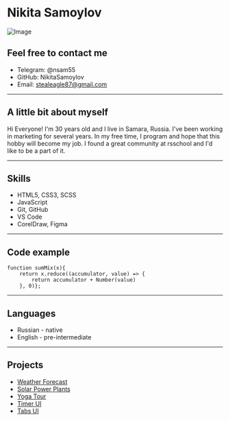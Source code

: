 # Nikita Samoylov 
![Image](https://download-cs.net/steam/avatars/2859.jpg) 

## Feel free to contact me
 * Telegram: @nsam55
 * GitHub: NikitaSamoylov
 * Email: stealeagle87@gmail.com
 ---
 ## A little bit about myself
 Hi Everyone! I'm 30 years old and I live in Samara, Russia. I've been working in marketing for several years. In my free time, I program and hope that this hobby will become my job. I found a great community at rsschool and I'd like to be a part of it. 
 
---
## Skills
* HTML5, CSS3, SCSS
* JavaScript
* Git, GitHub
* VS Code
* CorelDraw, Figma
---
## Code example
```
function sumMix(x){
    return x.reduce((accumulator, value) => {
        return accumulator + Number(value)
    }, 0)};
```
---
## Languages
* Russian - native
* English - pre-intermediate

---
## Projects
* [Weather Forecast](https://github.com/NikitaSamoylov/forecast)
* [Solar Power Plants](https://github.com/NikitaSamoylov/Solar-Power-Plant-Site)
* [Yoga Tour](https://github.com/NikitaSamoylov/Yoga-Tour-Site)
* [Timer UI](https://github.com/NikitaSamoylov/Timer)
* [Tabs UI](https://github.com/NikitaSamoylov/Tabs)

